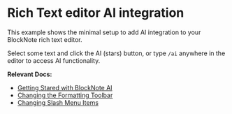 # Rich Text editor AI integration

This example shows the minimal setup to add AI integration to your BlockNote rich text editor.

Select some text and click the AI (stars) button, or type `/ai` anywhere in the editor to access AI functionality.

**Relevant Docs:**

- [Getting Stared with BlockNote AI](/docs/ai/getting-started)
- [Changing the Formatting Toolbar](/docs/ui-components/formatting-toolbar#changing-the-formatting-toolbar)
- [Changing Slash Menu Items](/docs/ui-components/suggestion-menus#changing-slash-menu-items)
